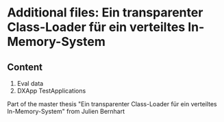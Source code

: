 # Additional files: Ein transparenter Class-Loader für ein verteiltes In-Memory-System
## Content
1. Eval data
2. DXApp TestApplications

Part of the master thesis "Ein transparenter Class-Loader für ein verteiltes In-Memory-System" from Julien Bernhart
